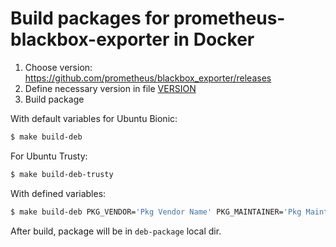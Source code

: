 # Build packages for prometheus-blackbox-exporter in Docker

1. Choose version: https://github.com/prometheus/blackbox_exporter/releases
2. Define necessary version in file [VERSION](VERSION)
3. Build package

With default variables for Ubuntu Bionic:
```bash
$ make build-deb
```
For Ubuntu Trusty:
```bash
$ make build-deb-trusty
```

With defined variables:
```bash
$ make build-deb PKG_VENDOR='Pkg Vendor Name' PKG_MAINTAINER='Pkg Maintainer' PKG_URL='http://example.com/no-uri-given'
```

After build, package will be in `deb-package` local dir.
